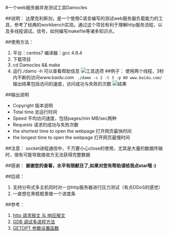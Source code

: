 #一个web服务器并发测试工具Damocles

##说明：
达摩克利斯剑，是一个使用C语言编写的测试web服务器负载能力的工具，参考了经典的workbench实现。通过这个项目有利于理解http服务流程，以及多线程调试，信号，如何编写makefile等诸多知识点。

##使用方法：
1. 平台：centos7 编译器：gcc 4.8.4
2. 下载项目
3. cd Damocles && make
4. 运行./damo -h 可以查看帮助信息
![工具选项](https://github.com/hunterzhao/Damocles/blob/master/pic/option.png?raw=true)
##例子：
使用两个线程，3秒内不断的访问www.baidu.com
` ./damo -c 2 -t 3 -p 80 www.baidu.com/`
输出结果包括访问的速度，访问成功与失败的次数
![结果](https://github.com/hunterzhao/Damocles/blob/master/pic/result.png?raw=true)

##输出说明

- Copyright 版本说明
- Total time 总运行时间
- Speed 平均访问速度，包括pages/min MB/sec两种
- Requests 请求的成功与失败次数
-  the shortest time to open the webpage 打开网页最快时间
- the longest time to open the webpage 打开网页最慢时间

##注意：
socket进程通信中，千万要小心close的使用，尤其是大量的数据传输时，很有可能导致接收方无法获得完整数据

##感谢：
**谢谢您的查看，水平有限献丑了,如果对您有帮助请给我点star哦 :)**

##后续：
1. 支持分布式多主机同时对一台http服务器进行压力测试（有点DDoS的感觉）
2. 一直想在黑框框里做一个进度条

##参考：
1. [http 请求报文 与 响应报文][1]
2. [GDB 调试多进程方法][2]
3. [GETOPT 参数设置函数][3]

[1]: http://network.chinabyte.com/401/13238901.shtml
[2]: http://blog.csdn.net/pbymw8iwm/article/details/7876797
[3]: http://man7.org/linux/man-pages/man3/getopt.3.html

